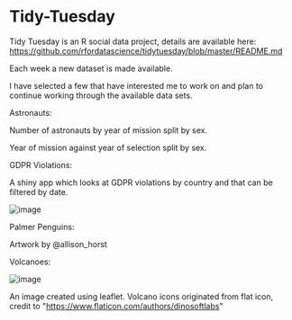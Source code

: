 # Tidy-Tuesday

Tidy Tuesday is an R social data project, details are available here: https://github.com/rfordatascience/tidytuesday/blob/master/README.md

Each week a new dataset is made available. 

I have selected a few that have interested me to work on and plan to continue working through the available data sets.

Astronauts:

Number of astronauts by year of mission split by sex.

Year of mission against year of selection split by sex.

GDPR Violations:

A shiny app which looks at GDPR violations by country and that can be filtered by date.

![image](https://user-images.githubusercontent.com/59340652/90669902-46b5d380-e24a-11ea-84b0-0e07c889ea61.png)


Palmer Penguins:

Artwork by @allison_horst

Volcanoes:

![image](https://user-images.githubusercontent.com/59340652/90668303-cc844f80-e247-11ea-9eb2-4492b143386c.png)


An image created using leaflet. Volcano icons originated from flat icon, credit to "https://www.flaticon.com/authors/dinosoftlabs" 



